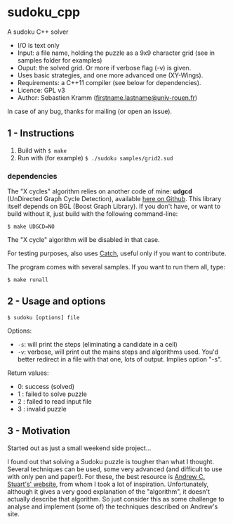 # sudoku_cpp

A sudoku C++ solver

* I/O is text only
 * Input: a file name, holding the puzzle as a 9x9 character grid (see in samples folder for examples)
 * Ouput: the solved grid. Or more if verbose flag (-v) is given.
* Uses basic strategies, and one more advanced one (XY-Wings).
* Requirements: a C++11 compiler (see below for dependencies).
* Licence: GPL v3
* Author: Sebastien Kramm (firstname.lastname@univ-rouen.fr)

In case of any bug, thanks for mailing (or open an issue).

## 1 - Instructions

1. Build with `$ make`
2. Run with (for example) `$ ./sudoku samples/grid2.sud`

### dependencies

The "X cycles" algorithm relies on another code of mine: **udgcd** (UnDirected Graph Cycle Detection),
available [here on Github](https://github.com/skramm/udgcd). This library itself depends on BGL
(Boost Graph Library).
If you don't have, or want to build without it, just build with the following command-line:
```
$ make UDGCD=NO
```
The "X cycle" algorithm will be disabled in that case.

For testing purposes, also uses [Catch](https://github.com/philsquared/Catch/), useful only if you want to contribute.


The program comes with several samples. If you want to run them all, type:
```
$ make runall
```

## 2 - Usage and options

`$ sudoku [options] file`

Options:

* `-s`: will print the steps (eliminating a candidate in a cell)
* `-v`: verbose, will print out the mains steps and algorithms used. You'd better redirect in a file with that one, lots of output. Implies option "-s".

Return values:

* 0: success (solved)
* 1 : failed to solve puzzle
* 2 : failed to read input file
* 3 : invalid puzzle

## 3 - Motivation

Started out as just a small weekend side project...

I found out that solving a Sudoku puzzle is tougher than what I thought. Several techniques can be used,
some very advanced (and difficult to use with only pen and paper!).
For these, the best resource is [Andrew C. Stuart's' website](http://www.sudokuwiki.org/sudoku.htm), from whom I took a lot of inspiration.
Unfortunately, although it gives a very good explanation of the "algorithm", it doesn't actually describe that algorithm.
So just consider this as some challenge to analyse and implement (some of) the techniques described on Andrew's site.
